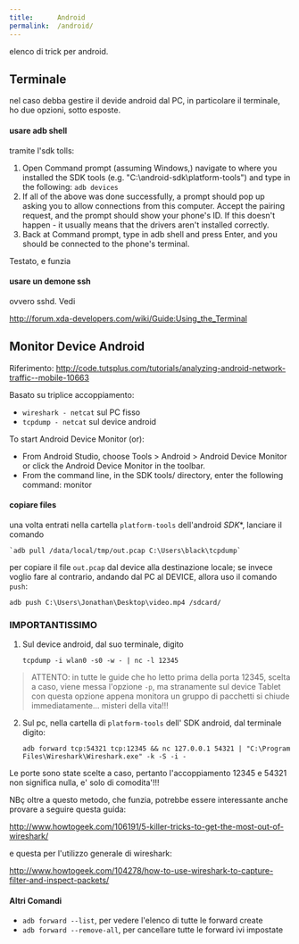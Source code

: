 ```yaml
---
title:      Android
permalink:  /android/
---
```


elenco di trick per android.




Terminale
----------

nel caso debba gestire il devide android dal PC, in particolare il terminale, ho due opzioni, sotto esposte.


#### usare adb shell

tramite l'sdk tolls:

1. Open Command prompt (assuming Windows,) navigate to where you installed the SDK tools (e.g. "C:\android-sdk\platform-tools\") and type in the following: `adb devices`
2. If all of the above was done successfully, a prompt should pop up asking you to allow connections from this computer. Accept the pairing request, and the prompt should show your phone's ID. If this doesn't happen - it usually means that the drivers aren't installed correctly.
3. Back at Command prompt, type in adb shell and press Enter, and you should be connected to the phone's terminal.

Testato, e funzia


#### usare un demone ssh

ovvero sshd. Vedi

http://forum.xda-developers.com/wiki/Guide:Using_the_Terminal



Monitor Device Android
-----------------------

Riferimento: http://code.tutsplus.com/tutorials/analyzing-android-network-traffic--mobile-10663


Basato su triplice accoppiamento:

* `wireshark - netcat` sul PC fisso
* `tcpdump - netcat` sul device android

To start Android Device Monitor (or):

* From Android Studio, choose Tools > Android > Android Device Monitor or click the Android Device Monitor   in the toolbar.
* From the command line, in the SDK tools/ directory, enter the following command:
monitor



#### copiare files

una volta entrati nella cartella `platform-tools` dell'android *SDK**, lanciare il comando

    `adb pull /data/local/tmp/out.pcap C:\Users\black\tcpdump`

per copiare il file `out.pcap` dal device alla destinazione locale; se invece voglio fare al contrario, andando dal PC al DEVICE, allora uso il comando `push`:

`adb push C:\Users\Jonathan\Desktop\video.mp4 /sdcard/`


### IMPORTANTISSIMO

1. Sul device android, dal suo terminale, digito

    `tcpdump -i wlan0 -s0 -w - | nc -l 12345`

> ATTENTO: in tutte le guide che ho letto prima della porta 12345, scelta a caso, viene messa l'opzione `-p`, ma stranamente sul device Tablet con questa opzione appena monitora un gruppo di pacchetti si chiude immediatamente... misteri della vita!!!

2. Sul pc, nella cartella di `platform-tools` dell' SDK android, dal terminale digito:

    `adb forward tcp:54321 tcp:12345 && nc 127.0.0.1 54321 | "C:\Program Files\Wireshark\Wireshark.exe" -k -S -i -`

Le porte sono state scelte a caso, pertanto l'accoppiamento 12345 e 54321 non significa nulla, e' solo di comodita'!!!

NBç oltre a questo metodo, che funzia, potrebbe essere interessante anche provare a seguire questa guida:

http://www.howtogeek.com/106191/5-killer-tricks-to-get-the-most-out-of-wireshark/

e questa per l'utilizzo generale di wireshark:

http://www.howtogeek.com/104278/how-to-use-wireshark-to-capture-filter-and-inspect-packets/


#### Altri Comandi

* `adb forward --list`, per vedere l'elenco di tutte le forward create
* `adb forward --remove-all`, per cancellare tutte le forward ivi impostate
